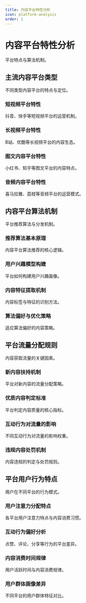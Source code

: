 ```yaml
---
title: 内容平台特性分析
icon: platform-analysis
order: 1
---
```


# 内容平台特性分析

平台特点与算法机制。

## 主流内容平台类型

不同类型内容平台的特点与定位。

### 短视频平台特性

抖音、快手等短视频平台的运营机制。

### 长视频平台特性

B站、优酷等长视频平台的内容生态。

### 图文内容平台特性

小红书、知乎等图文平台的内容特点。

### 音频内容平台特性

喜马拉雅、荔枝等音频平台的运营模式。

## 内容平台算法机制

平台推荐算法与分发机制。

### 推荐算法基本原理

内容平台算法推荐的核心逻辑。

### 用户兴趣模型构建

平台如何构建用户兴趣画像。

### 内容特征提取机制

内容标签与特征的识别方法。

### 算法偏好与优化策略

适应算法偏好的内容策略。

## 平台流量分配规则

内容获取流量的关键因素。

### 新内容扶持机制

平台对新内容的流量分配策略。

### 优质内容判定标准

平台判定内容质量的核心指标。

### 互动行为对流量的影响

不同互动行为对流量的影响权重。

### 违规内容处罚机制

内容违规的判定与处罚规则。

## 平台用户行为特点

用户在不同平台的行为模式。

### 用户注意力分配特点

各平台用户注意力特点与内容消费习惯。

### 互动行为偏好分析

点赞、评论、分享等行为的平台差异。

### 内容消费时间规律

用户活跃时间与内容消费规律。

### 用户群体画像差异

不同平台的用户群体特征对比。

